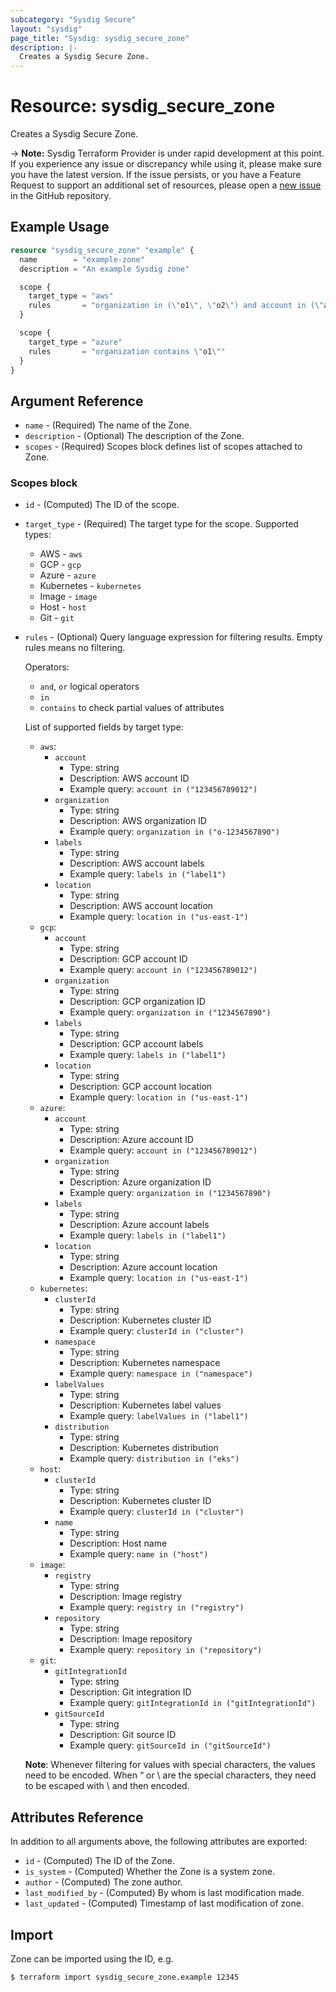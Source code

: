 ```yaml
---
subcategory: "Sysdig Secure"
layout: "sysdig"
page_title: "Sysdig: sysdig_secure_zone"
description: |-
  Creates a Sysdig Secure Zone.
---
```


# Resource: sysdig_secure_zone

Creates a Sysdig Secure Zone.

-> **Note:** Sysdig Terraform Provider is under rapid development at this point. If you experience any issue or discrepancy while using it, please make sure you have the latest version. If the issue persists, or you have a Feature Request to support an additional set of resources, please open a [new issue](https://github.com/sysdiglabs/terraform-provider-sysdig/issues/new) in the GitHub repository.

## Example Usage

```terraform
resource "sysdig_secure_zone" "example" {
  name        = "example-zone"
  description = "An example Sysdig zone"

  scope {
    target_type = "aws"
    rules       = "organization in (\"o1\", \"o2\") and account in (\"a1\", \"a2\")"
  }

  scope {
    target_type = "azure"
    rules       = "organization contains \"o1\""
  }
}
```

## Argument Reference

- `name` - (Required) The name of the Zone.
- `description` - (Optional) The description of the Zone.
- `scopes` - (Required) Scopes block defines list of scopes attached to Zone.

### Scopes block

- `id` - (Computed) The ID of the scope.

- `target_type` - (Required) The target type for the scope. Supported types:

    - AWS - `aws`
    - GCP - `gcp`
    - Azure - `azure`
    - Kubernetes - `kubernetes`
    - Image - `image`
    - Host - `host`
    - Git - `git`

- `rules` - (Optional) Query language expression for filtering results. Empty rules means no filtering.

  Operators:

    - `and`, `or` logical operators
    - `in`
    - `contains` to check partial values of attributes

  List of supported fields by target type:

    - `aws`:
        - `account`
            - Type: string
            - Description: AWS account ID
            - Example query: `account in ("123456789012")`
        - `organization`
            - Type: string
            - Description: AWS organization ID
            - Example query: `organization in ("o-1234567890")`
        - `labels`
            - Type: string
            - Description: AWS account labels
            - Example query: `labels in ("label1")`
        - `location`
            - Type: string
            - Description: AWS account location
            - Example query: `location in ("us-east-1")`
    - `gcp`:
        - `account`
            - Type: string
            - Description: GCP account ID
            - Example query: `account in ("123456789012")`
        - `organization`
            - Type: string
            - Description: GCP organization ID
            - Example query: `organization in ("1234567890")`
        - `labels`
            - Type: string
            - Description: GCP account labels
            - Example query: `labels in ("label1")`
        - `location`
            - Type: string
            - Description: GCP account location
            - Example query: `location in ("us-east-1")`
    - `azure`:
        - `account`
            - Type: string
            - Description: Azure account ID
            - Example query: `account in ("123456789012")`
        - `organization`
            - Type: string
            - Description: Azure organization ID
            - Example query: `organization in ("1234567890")`
        - `labels`
            - Type: string
            - Description: Azure account labels
            - Example query: `labels in ("label1")`
        - `location`
            - Type: string
            - Description: Azure account location
            - Example query: `location in ("us-east-1")`
    - `kubernetes`:
        - `clusterId`
            - Type: string
            - Description: Kubernetes cluster ID
            - Example query: `clusterId in ("cluster")`
        - `namespace`
            - Type: string
            - Description: Kubernetes namespace
            - Example query: `namespace in ("namespace")`
        - `labelValues`
            - Type: string
            - Description: Kubernetes label values
            - Example query: `labelValues in ("label1")`
        - `distribution`
            - Type: string
            - Description: Kubernetes distribution
            - Example query: `distribution in ("eks")`
    - `host`:
        - `clusterId`
            - Type: string
            - Description: Kubernetes cluster ID
            - Example query: `clusterId in ("cluster")`
        - `name`
            - Type: string
            - Description: Host name
            - Example query: `name in ("host")`
    - `image`:
        - `registry`
            - Type: string
            - Description: Image registry
            - Example query: `registry in ("registry")`
        - `repository`
            - Type: string
            - Description: Image repository
            - Example query: `repository in ("repository")`
    - `git`:
        - `gitIntegrationId`
            - Type: string
            - Description: Git integration ID
            - Example query: `gitIntegrationId in ("gitIntegrationId")`
        - `gitSourceId`
            - Type: string
            - Description: Git source ID
            - Example query: `gitSourceId in ("gitSourceId")`

  **Note**: Whenever filtering for values with special characters, the values need to be encoded.
  When “ or \ are the special characters, they need to be escaped with \ and then encoded.

## Attributes Reference

In addition to all arguments above, the following attributes are exported:

- `id` - (Computed) The ID of the Zone.
- `is_system` - (Computed) Whether the Zone is a system zone.
- `author` - (Computed) The zone author.
- `last_modified_by` - (Computed) By whom is last modification made.
- `last_updated` - (Computed) Timestamp of last modification of zone.

## Import

Zone can be imported using the ID, e.g.

```
$ terraform import sysdig_secure_zone.example 12345
```
